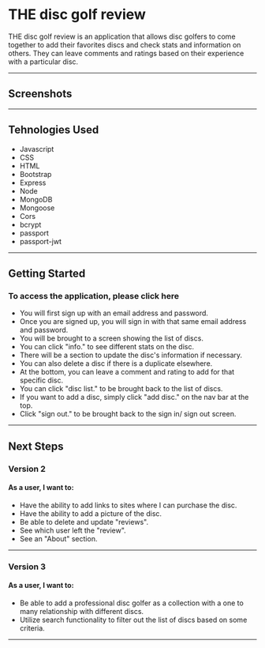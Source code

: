 # THE disc golf review

THE disc golf review is an application that allows disc golfers to come together to add their favorites discs and check stats and information on others. They can leave comments and ratings based on their experience with a particular disc.

---

## Screenshots

---

## Tehnologies Used

- Javascript
- CSS
- HTML
- Bootstrap
- Express
- Node
- MongoDB
- Mongoose
- Cors
- bcrypt
- passport
- passport-jwt

---

## Getting Started

### To access the application, please click here

- You will first sign up with an email address and password.
- Once you are signed up, you will sign in with that same email address and password.
- You will be brought to a screen showing the list of discs.
- You can click "info." to see different stats on the disc.
- There will be a section to update the disc's information if necessary.
- You can also delete a disc if there is a duplicate elsewhere.
- At the bottom, you can leave a comment and rating to add for that specific disc.
- You can click "disc list." to be brought back to the list of discs.
- If you want to add a disc, simply click "add disc." on the nav bar at the top.
- Click "sign out." to be brought back to the sign in/ sign out screen.

---

## Next Steps

### Version 2

#### As a user, I want to:

- Have the ability to add links to sites where I can purchase the disc.
- Have the ability to add a picture of the disc.
- Be able to delete and update "reviews".
- See which user left the "review".
- See an "About" section.

---

### Version 3

#### As a user, I want to:

- Be able to add a professional disc golfer as a collection with a one to many relationship with different discs.
- Utilize search functionality to filter out the list of discs based on some criteria.

---
